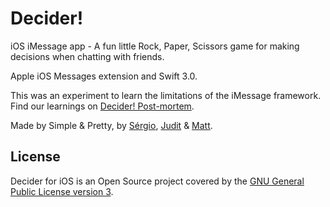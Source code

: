 # Decider!

iOS iMessage app - A fun little Rock, Paper, Scissors game for making decisions when chatting with friends. 

Apple iOS Messages extension and Swift 3.0.

This was an experiment to learn the limitations of the iMessage framework. Find our learnings on [Decider! Post-mortem](http://www.simpleandpretty.co/decider).

Made by Simple & Pretty, by [Sérgio](https://sergioestevao.com "Sérgio Estêvão, Software Architect"), [Judit](https://about.me/juditlayana "UX Researcher") & [Matt](https://about.me/matthomer "App designer").

## License

Decider for iOS is an Open Source project covered by the [GNU General Public License version 3](LICENSE).
